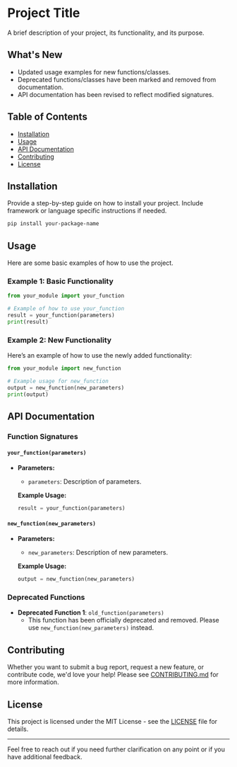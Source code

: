 # Project Title

A brief description of your project, its functionality, and its purpose. 

## What's New

- Updated usage examples for new functions/classes.
- Deprecated functions/classes have been marked and removed from documentation.
- API documentation has been revised to reflect modified signatures.

## Table of Contents

- [Installation](#installation)
- [Usage](#usage)
- [API Documentation](#api-documentation)
- [Contributing](#contributing)
- [License](#license)

## Installation

Provide a step-by-step guide on how to install your project. Include framework or language specific instructions if needed.

```bash
pip install your-package-name
```

## Usage

Here are some basic examples of how to use the project. 

### Example 1: Basic Functionality

```python
from your_module import your_function

# Example of how to use your_function
result = your_function(parameters)
print(result)
```

### Example 2: New Functionality

Here’s an example of how to use the newly added functionality:

```python
from your_module import new_function

# Example usage for new_function
output = new_function(new_parameters)
print(output)
```

## API Documentation

### Function Signatures

#### `your_function(parameters)`

- **Parameters:**
  - `parameters`: Description of parameters.

  **Example Usage:**

  ```python
  result = your_function(parameters)
  ```

#### `new_function(new_parameters)`

- **Parameters:**
  - `new_parameters`: Description of new parameters.

  **Example Usage:**

  ```python
  output = new_function(new_parameters)
  ```

### Deprecated Functions

- **Deprecated Function 1**: `old_function(parameters)`
   - This function has been officially deprecated and removed. Please use `new_function(new_parameters)` instead. 

## Contributing

Whether you want to submit a bug report, request a new feature, or contribute code, we'd love your help! Please see [CONTRIBUTING.md](./CONTRIBUTING.md) for more information.

## License

This project is licensed under the MIT License - see the [LICENSE](./LICENSE) file for details.

---

Feel free to reach out if you need further clarification on any point or if you have additional feedback.